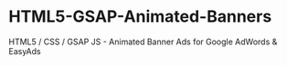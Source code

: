 # HTML5-GSAP-Animated-Banners
HTML5 / CSS / GSAP JS - Animated Banner Ads for Google AdWords &amp; EasyAds
